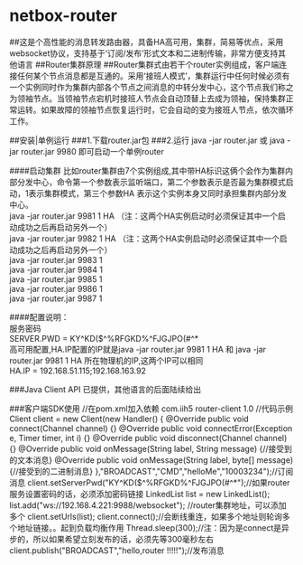 # netbox-router
##这是个高性能的消息转发路由器，具备HA高可用，集群，简易等优点，采用websocket协议，支持基于‘订阅/发布’形式文本和二进制传输，非常方便支持其他语言
##Router集群原理
##Router集群式由若干个router实例组成，客户端连接任何某个节点消息都是互通的。采用‘接班人模式’，集群运行中任何时候必须有一个实例同时作为集群内部各个节点之间消息的中转分发中心，这个节点我们称之为领袖节点。当领袖节点宕机时接班人节点会自动顶替上去成为领袖，保持集群正常运转。如果故障的领袖节点恢复运行时，它会自动的变为接班人节点，依次循环工作。

##安装|单例运行
###1.下载router.jar包
###2.运行 java -jar router.jar 或 java -jar router.jar 9980 即可启动一个单例router

####启动集群
比如router集群由7个实例组成,其中带HA标识这俩个会作为集群内部分发中心，命令第一个参数表示监听端口，第二个参数表示是否最为集群模式启动，1表示集群模式，第三个参数HA
表示这个实例本身又同时承担集群内部分发中心。
<br/>java -jar router.jar 9981 1 HA  （注：这两个HA实例启动时必须保证其中一个启动成功之后再启动另外一个）
<br/>java -jar router.jar 9982 1 HA  （注：这两个HA实例启动时必须保证其中一个启动成功之后再启动另外一个）
<br/>java -jar router.jar 9983 1
<br/>java -jar router.jar 9984 1
<br/>java -jar router.jar 9985 1
<br/>java -jar router.jar 9986 1
<br/>java -jar router.jar 9987 1

####配置说明：
<br/>服务密码
<br/>SERVER.PWD = KY^KD($^%RFGKD%^FJGJPO(#^*
<br/>高可用配置,HA.IP配置的IP就是java -jar router.jar 9981 1 HA 和 java -jar router.jar 9981 1 HA 所在物理机的IP,这两个IP可以相同
<br/>HA.IP = 192.168.51.115;192.168.163.92


###Java Client API 已提供，其他语言的后面陆续给出

###客户端SDK使用
    //在pom.xml加入依赖
        <dependency>
            <groupId>com.iih5</groupId>
            <artifactId>router-client</artifactId>
            <version>1.0</version>
        </dependency>
    //代码示例
    Client client = new Client(new Handler() {
        @Override
        public void connect(Channel channel) {}
        @Override
        public void connectError(Exception e, Timer timer, int i) {}
        @Override
        public void disconnect(Channel channel) {}
        @Override
        public void onMessage(String label, String message) {//接受到的文本消息}
        @Override
        public void onMessage(String label, byte[] message) {//接受到的二进制消息}
        },"BROADCAST","CMD","helloMe","10003234");//订阅消息
    client.setServerPwd("KY^KD($^%RFGKD%^FJGJPO(#^*");//如果router服务设置密码的话，必须添加密码链接
    LinkedList<String> list = new LinkedList<String>();
    list.add("ws://192.168.4.221:9988/websocket"); //router集群地址，可以添加多个
    client.setUrls(list);
    client.connect();//会断线重连，如果多个地址则轮询多个地址链接。。起到负载均衡作用
    Thread.sleep(300);//注：因为是connect是异步的，所以如果希望立刻发布的话，必须先等300毫秒左右
    client.publish("BROADCAST","hello,router !!!!!");//发布消息



























